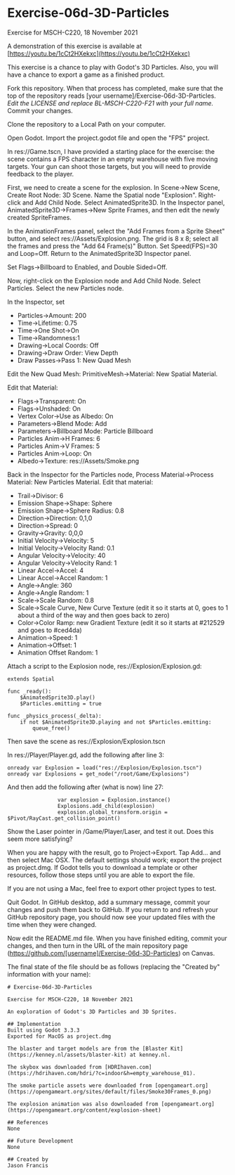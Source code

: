 # Exercise-06d-3D-Particles

Exercise for MSCH-C220, 18 November 2021

A demonstration of this exercise is available at [https://youtu.be/1cCt2HXekxc](https://youtu.be/1cCt2HXekxc)

This exercise is a chance to play with Godot's 3D Particles. Also, you will have a chance to export a game as a finished product.

Fork this repository. When that process has completed, make sure that the top of the repository reads [your username]/Exercise-06d-3D-Particles. *Edit the LICENSE and replace BL-MSCH-C220-F21 with your full name.* Commit your changes.

Clone the repository to a Local Path on your computer.

Open Godot. Import the project.godot file and open the "FPS" project.

In res://Game.tscn, I have provided a starting place for the exercise: the scene contains a FPS character in an empty warehouse with five moving targets. Your gun can shoot those targets, but you will need to provide feedback to the player.

First, we need to create a scene for the explosion. In Scene->New Scene, Create Root Node: 3D Scene. Name the Spatial node "Explosion". Right-click and Add Child Node. Select AnimatedSprite3D. In the Inspector panel, AnimatedSprite3D->Frames->New Sprite Frames, and then edit the newly created SpriteFrames.

In the AnimationFrames panel, select the "Add Frames from a Sprite Sheet" button, and select res://Assets/Explosion.png. The grid is 8 x 8; select all the frames and press the "Add 64 Frame(s)" Button. Set Speed(FPS)=30 and Loop=Off. Return to the AnimatedSprite3D Inspector panel.

Set Flags->Billboard to Enabled, and Double Sided=Off.

Now, right-click on the Explosion node and Add Child Node. Select Particles. Select the new Particles node.

In the Inspector, set 
 - Particles->Amount: 200
 - Time->Lifetime: 0.75
 - Time->One Shot->On
 - Time->Randomness:1
 - Drawing->Local Coords: Off
 - Drawing->Draw Order: View Depth
 - Draw Passes->Pass 1: New Quad Mesh

Edit the New Quad Mesh: PrimitiveMesh->Material: New Spatial Material. 

Edit that Material: 

 - Flags->Transparent: On
 - Flags->Unshaded: On
 - Vertex Color->Use as Albedo: On
 - Parameters->Blend Mode: Add
 - Parameters->Billboard Mode: Particle Billboard
 - Particles Anim->H Frames: 6
 - Particles Anim->V Frames: 5
 - Particles Anim->Loop: On
 - Albedo->Texture: res://Assets/Smoke.png

Back in the Inspector for the Particles node, Process Material->Process Material: New Particles Material. Edit that material:

 - Trail->Divisor: 6
 - Emission Shape->Shape: Sphere
 - Emission Shape->Sphere Radius: 0.8
 - Direction->Direction: 0,1,0
 - Direction->Spread: 0
 - Gravity->Gravity: 0,0,0
 - Initial Velocity->Velocity: 5
 - Initial Velocity->Velocity Rand: 0.1
 - Angular Velocity->Velocity: 40
 - Angular Velocity->Velocity Rand: 1
 - Linear Accel->Accel: 4
 - Linear Accel->Accel Random: 1
 - Angle->Angle: 360
 - Angle->Angle Random: 1
 - Scale->Scale Random: 0.8
 - Scale->Scale Curve, New Curve Texture (edit it so it starts at 0, goes to 1 about a third of the way and then goes back to zero)
 - Color->Color Ramp: new Gradient Texture (edit it so it starts at #212529 and goes to #ced4da)
 - Animation->Speed: 1
 - Animation->Offset: 1
 - Animation Offset Random: 1

Attach a script to the Explosion node, res://Explosion/Explosion.gd:

```
extends Spatial

func _ready():
	$AnimatedSprite3D.play()
	$Particles.emitting = true

func _physics_process(_delta):
	if not $AnimatedSprite3D.playing and not $Particles.emitting:
		queue_free()

```

Then save the scene as res://Explosion/Explosion.tscn

In res://Player/Player.gd, add the following after line 3:
```
onready var Explosion = load("res://Explosion/Explosion.tscn")
onready var Explosions = get_node("/root/Game/Explosions")
```

And then add the following after (what is now) line 27:
```
				var explosion = Explosion.instance()
				Explosions.add_child(explosion)
				explosion.global_transform.origin = $Pivot/RayCast.get_collision_point()
```

Show the Laser pointer in /Game/Player/Laser, and test it out. Does this seem more satisfying?

When you are happy with the result, go to Project->Export. Tap Add… and then select Mac OSX. The default settings should work; export the project as project.dmg. If Godot tells you to download a template or other resources, follow those steps until you are able to export the file.

If you are not using a Mac, feel free to export other project types to test. 

Quit Godot. In GitHub desktop, add a summary message, commit your changes and push them back to GitHub. If you return to and refresh your GitHub repository page, you should now see your updated files with the time when they were changed.

Now edit the README.md file. When you have finished editing, commit your changes, and then turn in the URL of the main repository page (https://github.com/[username]/Exercise-06d-3D-Particles) on Canvas.

The final state of the file should be as follows (replacing the "Created by" information with your name):
```
# Exercise-06d-3D-Particles

Exercise for MSCH-C220, 18 November 2021

An exploration of Godot's 3D Particles and 3D Sprites.

## Implementation
Built using Godot 3.3.3
Exported for MacOS as project.dmg

The blaster and target models are from the [Blaster Kit](https://kenney.nl/assets/blaster-kit) at kenney.nl.

The skybox was downloaded from [HDRIhaven.com](https://hdrihaven.com/hdri/?c=indoor&h=empty_warehouse_01).

The smoke particle assets were downloaded from [opengameart.org](https://opengameart.org/sites/default/files/Smoke30Frames_0.png)

The explosion animation was also downloaded from [opengameart.org](https://opengameart.org/content/explosion-sheet)

## References
None

## Future Development
None

## Created by 
Jason Francis
```
